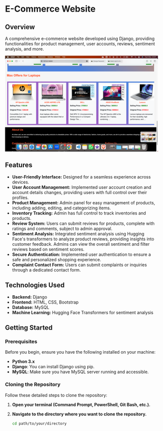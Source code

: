 # E-Commerce Website

## Overview
A comprehensive e-commerce website developed using Django, providing functionalities for product management, user accounts, reviews, sentiment analysis, and more.

![E-Commerce Website Screenshot](images/screenshot-1.png) <!-- Replace with the actual image path -->

## Features
- **User-Friendly Interface:** Designed for a seamless experience across devices.
- **User Account Management:** Implemented user account creation and account details changes, providing users with full control over their profiles.
- **Product Management:** Admin panel for easy management of products, including adding, editing, and categorizing items.
- **Inventory Tracking:** Admin has full control to track inventories and products.
- **Review System:** Users can submit reviews for products, complete with ratings and comments, subject to admin approval.
- **Sentiment Analysis:** Integrated sentiment analysis using Hugging Face's transformers to analyze product reviews, providing insights into customer feedback. Admins can view the overall sentiment and filter reviews based on sentiment scores.
- **Secure Authentication:** Implemented user authentication to ensure a safe and personalized shopping experience.
- **Complaint Contact Form:** Users can submit complaints or inquiries through a dedicated contact form.

## Technologies Used
- **Backend:** Django
- **Frontend:** HTML, CSS, Bootstrap
- **Database:** MySQL
- **Machine Learning:** Hugging Face Transformers for sentiment analysis

## Getting Started

### Prerequisites
Before you begin, ensure you have the following installed on your machine:
- **Python 3.x**
- **Django**: You can install Django using pip.
- **MySQL**: Make sure you have MySQL server running and accessible.

### Cloning the Repository
Follow these detailed steps to clone the repository:

1. **Open your terminal (Command Prompt, PowerShell, Git Bash, etc.).**
  
2. **Navigate to the directory where you want to clone the repository.**
   ```bash
   cd path/to/your/directory
